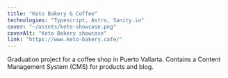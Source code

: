 ```yaml
---
title: "Keto Bakery & Coffee"
technologies: "Typescript, Astro, Sanity.io"
cover: "~/assets/keto-showcase.png"
coverAlt: "Keto Bakery showcase"
link: "https://www.keto-bakery.cafe/"
---
```

Graduation project for a coffee shop in Puerto Vallarta. Contains a Content Management System (CMS) for products and blog.
